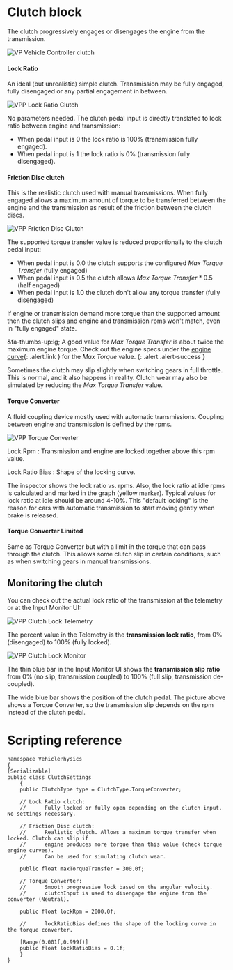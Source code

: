 # Clutch block

The clutch progressively engages or disengages the engine from the transmission.

![VP Vehicle Controller clutch](/img/blocks/vpp-clutch-inspector.png)

#### Lock Ratio

An ideal (but unrealistic) simple clutch. Transmission may be fully engaged, fully disengaged or any
partial engagement in between.

![VPP Lock Ratio Clutch](/img/blocks/vpp-clutch-lock-ratio.png)

No parameters needed. The clutch pedal input is directly translated to lock ratio between engine
and transmission:

- When pedal input is 0 the lock ratio is 100% (transmission fully engaged).
- When pedal input is 1 the lock ratio is 0% (transmission fully disengaged).

#### Friction Disc clutch

This is the realistic clutch used with manual transmissions. When fully engaged allows a maximum
amount of torque to be transferred between the engine and the transmission as result of the friction
between the clutch discs.

![VPP Friction Disc Clutch](/img/blocks/vpp-clutch-disc-friction.png)

The supported torque transfer value is reduced proportionally to the clutch pedal input:

- When pedal input is 0.0 the clutch supports the configured _Max Torque Transfer_ (fully engaged)
- When pedal input is 0.5 the clutch allows _Max Torque Transfer_ * 0.5 (half engaged)
- When pedal input is 1.0 the clutch don't allow any torque transfer (fully disengaged)

If engine or transmission demand more torque than the supported amount then the clutch slips and
engine and transmission rpms won't match, even in "fully engaged" state.

&fa-thumbs-up:lg; A good value for _Max Torque Transfer_ is about twice the maximum engine torque.
Check out the engine specs under the [engine curve](/blocks/engine){: .alert.link } for the
_Max Torque_ value.
{: .alert .alert-success }

Sometimes the clutch may slip slightly when switching gears in full throttle. This is normal, and
it also happens in reality. Clutch wear may also be simulated by reducing the _Max Torque Transfer_
value.

#### Torque Converter

A fluid coupling device mostly used with automatic transmissions. Coupling between engine and
transmission is defined by the rpms.

![VPP Torque Converter](/img/blocks/vpp-clutch-inspector.png)

Lock Rpm
:	Transmission and engine are locked together above this rpm value.

Lock Ratio Bias
:	Shape of the locking curve.

The inspector shows the lock ratio vs. rpms. Also, the lock ratio at idle rpms is calculated and
marked in the graph (yellow marker). Typical values for lock ratio at idle should be around 4-10%.
This "default locking" is the reason for cars with automatic transmission to start moving gently
when brake is released.

#### Torque Converter Limited

Same as Torque Converter but with a limit in the torque that can pass through the clutch. This
allows some clutch slip in certain conditions, such as when switching gears in manual transmissions.

## Monitoring the clutch

You can check out the actual lock ratio of the transmission at the telemetry or at the Input Monitor
UI:

![VPP Clutch Lock Telemetry](/img/blocks/vpp-clutch-lock-telemetry.png)

The percent value in the Telemetry is the **transmission lock ratio**, from 0% (disengaged) to 100%
(fully locked).

![VPP Clutch Lock Monitor](/img/blocks/vpp-clutch-lock-monitor.png)

The thin blue bar in the Input Monitor UI shows the **transmission slip ratio** from 0% (no slip,
transmission coupled) to 100% (full slip, transmission de-coupled).

The wide blue bar shows the position of the clutch pedal. The picture above shows a Torque Converter,
so the transmission slip depends on the rpm instead of the clutch pedal.

# Scripting reference

```
namespace VehiclePhysics
{
[Serializable]
public class ClutchSettings
	{
	public ClutchType type = ClutchType.TorqueConverter;

	// Lock Ratio clutch:
	//		Fully locked or fully open depending on the clutch input. No settings necessary.

	// Friction Disc clutch:
	//		Realistic clutch. Allows a maximum torque transfer when locked. Clutch can slip if
	// 		engine produces more torque than this value (check torque engine curves).
	//		Can be used for simulating clutch wear.

	public float maxTorqueTransfer = 300.0f;

	// Torque Converter:
	//		Smooth progressive lock based on the angular velocity.
	//		clutchInput is used to disengage the engine from the converter (Neutral).

	public float lockRpm = 2000.0f;

	//		lockRatioBias defines the shape of the locking curve in the torque converter.

	[Range(0.001f,0.999f)]
	public float lockRatioBias = 0.1f;
	}
}
```